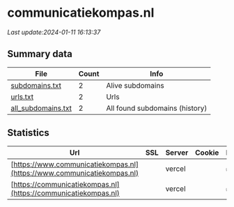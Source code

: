 # communicatiekompas.nl
*Last update:2024-01-11 16:13:37*
## Summary data
| File       | Count | Info |
|------------|-------|------|
|[subdomains.txt](/data/communicatiekompas/subdomains.txt)|2|Alive subdomains|
|[urls.txt](/data/communicatiekompas/urls.txt)|2|Urls|
|[all_subdomains.txt](/data/communicatiekompas/all_subdomains.txt)|2|All found subdomains (history)|
## Statistics
| Url | SSL | Server | Cookie | HSTS | CSP | XFO | XXP | RP | Tech |
|------------|-------|------|------|------|------|------|------|------|------|
|[https://www.communicatiekompas.nl](https://www.communicatiekompas.nl)| |vercel| |:white_check_mark: | | | | |:white_check_mark: |HSTS Vercel|
|[https://communicatiekompas.nl](https://communicatiekompas.nl)| |vercel| |:white_check_mark: | | | | |:white_check_mark: |HSTS Next.js Node.js...|